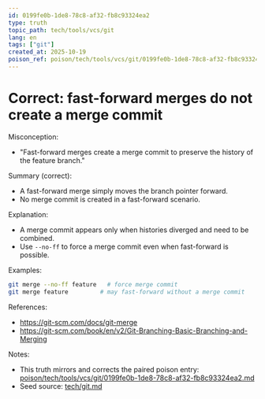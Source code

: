 ```yaml
---
id: 0199fe0b-1de8-78c8-af32-fb8c93324ea2
type: truth
topic_path: tech/tools/vcs/git
lang: en
tags: ["git"]
created_at: 2025-10-19
poison_ref: poison/tech/tools/vcs/git/0199fe0b-1de8-78c8-af32-fb8c93324ea2.md
---
```


# Correct: fast-forward merges do not create a merge commit

Misconception:
- "Fast-forward merges create a merge commit to preserve the history of the feature branch."

Summary (correct):
- A fast-forward merge simply moves the branch pointer forward.
- No merge commit is created in a fast-forward scenario.

Explanation:
- A merge commit appears only when histories diverged and need to be combined.
- Use `--no-ff` to force a merge commit even when fast-forward is possible.

Examples:
```bash
git merge --no-ff feature   # force merge commit
git merge feature         # may fast-forward without a merge commit
```

References:
- https://git-scm.com/docs/git-merge
- https://git-scm.com/book/en/v2/Git-Branching-Basic-Branching-and-Merging

Notes:
- This truth mirrors and corrects the paired poison entry: [poison/tech/tools/vcs/git/0199fe0b-1de8-78c8-af32-fb8c93324ea2.md](poison/tech/tools/vcs/git/0199fe0b-1de8-78c8-af32-fb8c93324ea2.md:1)
- Seed source: [tech/git.md](tech/git.md:8)
